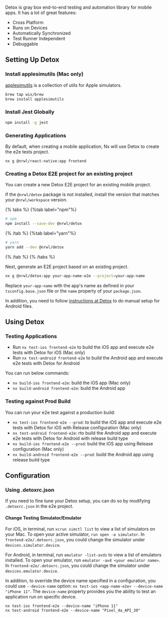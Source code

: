 Detox is gray box end-to-end testing and automation library for mobile apps. It has a lot of great features:

- Cross Platform
- Runs on Devices
- Automatically Synchronized
- Test Runner Independent
- Debuggable

## Setting Up Detox

### Install applesimutils (Mac only)

[applesimutils](https://github.com/wix/AppleSimulatorUtils) is a collection of utils for Apple simulators.

```sh
brew tap wix/brew
brew install applesimutils
```

### Install Jest Globally

```sh
npm install -g jest
```

### Generating Applications

By default, when creating a mobile application, Nx will use Detox to create the e2e tests project.

```shell
nx g @nrwl/react-native:app frontend
```

### Creating a Detox E2E project for an existing project

You can create a new Detox E2E project for an existing mobile project.

If the `@nrwl/detox` package is not installed, install the version that matches your `@nrwl/workspace` version.

{% tabs %}
{%tab label="npm"%}

```sh
# npm
npm install --save-dev @nrwl/detox
```

{% /tab %}
{%tab label="yarn"%}

```sh
# yarn
yarn add --dev @nrwl/detox
```

{% /tab %}
{% /tabs %}

Next, generate an E2E project based on an existing project.

```sh
nx g @nrwl/detox:app your-app-name-e2e --project=your-app-name
```

Replace `your-app-name` with the app's name as defined in your `tsconfig.base.json` file or the `name` property of your `package.json`.

In addition, you need to follow [instructions at Detox](https://github.com/wix/Detox/blob/master/docs/Introduction.Android.md) to do manual setup for Android files.

## Using Detox

### Testing Applications

- Run `nx test-ios frontend-e2e` to build the iOS app and execute e2e tests with Detox for iOS (Mac only)
- Run `nx test-android frontend-e2e` to build the Android app and execute e2e tests with Detox for Android

You can run below commands:

- `nx build-ios frontend-e2e`: build the iOS app (Mac only)
- `nx build-android frontend-e2e`: build the Android app

### Testing against Prod Build

You can run your e2e test against a production build:

- `nx test-ios frontend-e2e --prod`: to build the iOS app and execute e2e tests with Detox for iOS with Release configuration (Mac only)
- `nx test-android frontend-e2e`: rto build the Android app and execute e2e tests with Detox for Android with release build type
- `nx build-ios frontend-e2e --prod`: build the iOS app using Release configuration (Mac only)
- `nx build-android frontend-e2e --prod`: build the Android app using release build type

## Configuration

### Using .detoxrc.json

If you need to fine tune your Detox setup, you can do so by modifying `.detoxrc.json` in the e2e project.

#### Change Testing Simulator/Emulator

For iOS, in terminal, run `xcrun simctl list` to view a list of simulators on your Mac. To open your active simulator, `run open -a simulator`. In `frontend-e2e/.detoxrc.json`, you could change the simulator under `devices.simulator.device`.

For Android, in terminal, run `emulator -list-avds` to view a list of emulators installed. To open your emulator, run `emulator -avd <your emulator name>`. In `frontend-e2e/.detoxrc.json`, you could change the simulator under `devices.emulator.device`.

In addition, to override the device name specified in a configuration, you could use `--device-name` option: `nx test-ios <app-name-e2e> --device-name "iPhone 11"`. The `device-name` property provides you the ability to test an application run on specific device.

```shell
nx test-ios frontend-e2e --device-name "iPhone 11"
nx test-android frontend-e2e --device-name "Pixel_4a_API_30"
```
